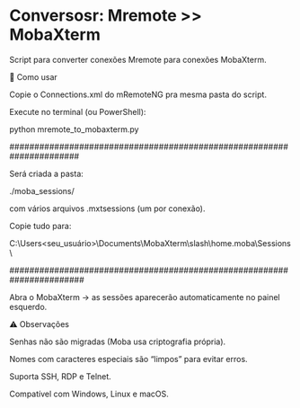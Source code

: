 # Conversosr: Mremote >> MobaXterm

Script para converter conexões Mremote para conexões MobaXterm.

🚀 Como usar

Copie o Connections.xml do mRemoteNG pra mesma pasta do script.

Execute no terminal (ou PowerShell):

python mremote_to_mobaxterm.py

######################################################################

Será criada a pasta:

./moba_sessions/

com vários arquivos .mxtsessions (um por conexão).

Copie tudo para:

C:\Users\<seu_usuário>\Documents\MobaXterm\slash\home\.moba\Sessions\

#######################################################################


Abra o MobaXterm → as sessões aparecerão automaticamente no painel esquerdo.

⚠️ Observações

Senhas não são migradas (Moba usa criptografia própria).

Nomes com caracteres especiais são “limpos” para evitar erros.

Suporta SSH, RDP e Telnet.

Compatível com Windows, Linux e macOS.
